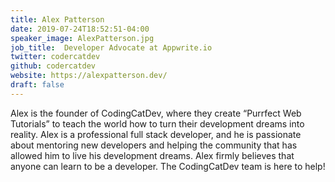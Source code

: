 ```yaml
---
title: Alex Patterson
date: 2019-07-24T18:52:51-04:00
speaker_image: AlexPatterson.jpg
job_title:  Developer Advocate at Appwrite.io
twitter: codercatdev
github: codercatdev
website: https://alexpatterson.dev/
draft: false
---
```


Alex is the founder of CodingCatDev, where they create “Purrfect Web Tutorials” to teach the world how to turn their development dreams into reality. Alex is a professional full stack developer, and he is passionate about mentoring new developers and helping the community that has allowed him to live his development dreams. Alex firmly believes that anyone can learn to be a developer. The CodingCatDev team is here to help!